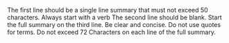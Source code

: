 The first line should be a single line summary that must not exceed 50 characters. Always start with a verb
The second line should be blank.
Start the full summary on the third line. Be clear and concise. Do not use quotes for terms. Do not exceed 72 Characters on each line of the full summary.